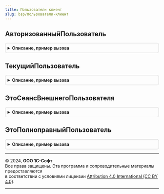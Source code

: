 ```yaml
---
title: Пользователи клиент
slug: bsp/пользователи-клиент
---
```



## АвторизованныйПользователь
<details style="margin: 1em 0; padding: 0.5em; border: 1px solid #ccc; border-radius: 6px;">

<summary style="font-weight: bold; cursor: pointer;">Описание, пример вызова</summary>

```bsl

// См. Пользователи.АвторизованныйПользователь.
Функция АвторизованныйПользователь() Экспорт
```

Пример вызова
```bsl
Результат = ПользователиКлиент.АвторизованныйПользователь() 
```
</details>

## ТекущийПользователь
<details style="margin: 1em 0; padding: 0.5em; border: 1px solid #ccc; border-radius: 6px;">

<summary style="font-weight: bold; cursor: pointer;">Описание, пример вызова</summary>

```bsl

// См. Пользователи.ТекущийПользователь.
Функция ТекущийПользователь() Экспорт
```

Пример вызова
```bsl
Результат = ПользователиКлиент.ТекущийПользователь() 
```
</details>

## ЭтоСеансВнешнегоПользователя
<details style="margin: 1em 0; padding: 0.5em; border: 1px solid #ccc; border-radius: 6px;">

<summary style="font-weight: bold; cursor: pointer;">Описание, пример вызова</summary>

```bsl

// См. Пользователи.ЭтоСеансВнешнегоПользователя.
Функция ЭтоСеансВнешнегоПользователя() Экспорт
```

Пример вызова
```bsl
Результат = ПользователиКлиент.ЭтоСеансВнешнегоПользователя() 
```
</details>

## ЭтоПолноправныйПользователь
<details style="margin: 1em 0; padding: 0.5em; border: 1px solid #ccc; border-radius: 6px;">

<summary style="font-weight: bold; cursor: pointer;">Описание, пример вызова</summary>

```bsl

// Проверяет, является ли текущий пользователь полноправным.
//
// Параметры:
//  ПроверятьПраваАдминистрированияСистемы - см. Пользователи.ЭтоПолноправныйПользователь.ПроверятьПраваАдминистрированияСистемы
//
// Возвращаемое значение:
//  Булево - если Истина, пользователь является полноправным.
//
Функция ЭтоПолноправныйПользователь(ПроверятьПраваАдминистрированияСистемы = Ложь) Экспорт
```

Пример вызова
```bsl
Результат = ПользователиКлиент.ЭтоПолноправныйПользователь(ПроверятьПраваАдминистрированияСистемы);
```
</details>

---

© 2024, **ООО 1С-Софт**  
Все права защищены. Эта программа и сопроводительные материалы предоставляются  
в соответствии с условиями лицензии [Attribution 4.0 International (CC BY 4.0)](https://creativecommons.org/licenses/by/4.0/legalcode).

---

